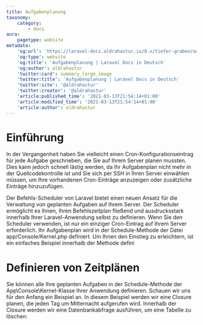 ```yaml
---
title: Aufgabenplanung
taxonomy:
    category:
        - docs
aura:
    pagetype: website
metadata:
    'og:url': 'https://laravel-docs.aldrahastur.io/8.x/tiefer-graben/aufgabenplanung'
    'og:type': website
    'og:title': 'Aufgabenplanung | Laravel Docs in Deutsch'
    'og:author': aldrahastur
    'twitter:card': summary_large_image
    'twitter:title': 'Aufgabenplanung | Laravel Docs in Deutsch'
    'twitter:site': '@aldrahastur'
    'twitter:creator': '@aldrahastur'
    'article:published_time': '2021-03-13T21:54:14+01:00'
    'article:modified_time': '2021-03-13T21:54:14+01:00'
    'article:author': aldrahastur
---
```


# Einführung
In der Vergangenheit haben Sie vielleicht einen Cron-Konfigurationseintrag für jede Aufgabe geschrieben, die Sie auf Ihrem Server planen mussten. Dies kann jedoch schnell lästig werden, da Ihr Aufgabenplan nicht mehr in der Quellcodekontrolle ist und Sie sich per SSH in Ihren Server einwählen müssen, um Ihre vorhandenen Cron-Einträge anzuzeigen oder zusätzliche Einträge hinzuzufügen.

Der Befehls-Scheduler von Laravel bietet einen neuen Ansatz für die Verwaltung von geplanten Aufgaben auf Ihrem Server. Der Scheduler ermöglicht es Ihnen, Ihren Befehlszeitplan fließend und ausdrucksstark innerhalb Ihrer Laravel-Anwendung selbst zu definieren. Wenn Sie den Scheduler verwenden, ist nur ein einziger Cron-Eintrag auf Ihrem Server erforderlich. Ihr Aufgabenplan wird in der Schedule-Methode der Datei app/Console/Kernel.php definiert. Um Ihnen den Einstieg zu erleichtern, ist ein einfaches Beispiel innerhalb der Methode defini

# Definieren von Zeitplänen
Sie können alle Ihre geplanten Aufgaben in der Schedule-Methode der App\Console\Kernel-Klasse Ihrer Anwendung definieren. Schauen wir uns für den Anfang ein Beispiel an. In diesem Beispiel werden wir eine Closure planen, die jeden Tag um Mitternacht aufgerufen wird. Innerhalb der Closure werden wir eine Datenbankabfrage ausführen, um eine Tabelle zu löschen:
